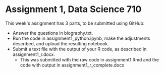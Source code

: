 # Assignment 1, Data Science 710

This week's assignment has 3 parts, to be submitted using GitHub:

* Answer the questions in biography.txt.
* Run the code in assignment1_python.ipynb, make the adjustments described, and upload the resulting notebook.
* Submit a text file with the output of your R code, as described in assignment1_r.docx.
  - This was submitted with the raw code in assignment1.Rmd and the code with
    output in assignment1_r_complete.docx
